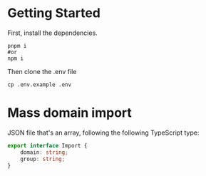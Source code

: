 # Getting Started
First, install the dependencies. 
```
pnpm i
#or 
npm i
```
Then clone the .env file
```
cp .env.example .env
```

# Mass domain import

JSON file that's an array, following the following TypeScript type:
```ts
export interface Import {
    domain: string;
    group: string;
}
```